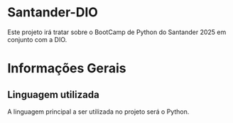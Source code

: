 # Santander-DIO

Este projeto irá tratar sobre o BootCamp de Python do Santander 2025 em conjunto com a DIO.

# Informações Gerais

## Linguagem utilizada

A linguagem principal a ser utilizada no projeto será o Python.
